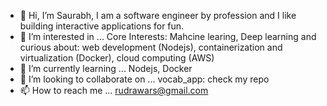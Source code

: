 - 👋 Hi, I’m Saurabh, I am a software engineer by profession and I like building interactive applications for fun. 
- 👀 I’m interested in ...
     Core Interests: Mahcine learing, Deep learning and curious about: web development (Nodejs), containerization and virtualization (Docker), cloud computing (AWS)
- 🌱 I’m currently learning ... Nodejs, Docker
- 💞️ I’m looking to collaborate on ...
     vocab_app: check my repo
- 📫 How to reach me ... rudrawars@gmail.com

<!---
sa171/sa171 is a ✨ special ✨ repository because its `README.md` (this file) appears on your GitHub profile.
You can click the Preview link to take a look at your changes.
--->
